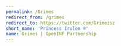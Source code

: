 ```yaml
---
permalink: /Grimes
redirect_from: /grimes
redirect_to: https://twitter.com/Grimezsz
short_name: 'Princess Irulen ®'
name: Grimes | OpenINF Partnership
---
```

